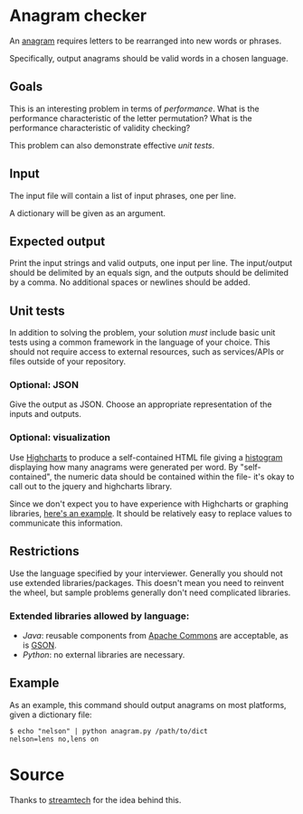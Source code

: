 Anagram checker
===============
An [anagram](https://en.wikipedia.org/wiki/Anagram) requires letters to be rearranged into new words or phrases.

Specifically, output anagrams should be valid words in a chosen language.

## Goals
This is an interesting problem in terms of *performance*. What is the performance characteristic of the letter permutation? What is the performance characteristic of validity checking?

This problem can also demonstrate effective *unit tests*.

## Input

The input file will contain a list of input phrases, one per line.

A dictionary will be given as an argument.

## Expected output

Print the input strings and valid outputs, one input per line. The input/output should be delimited by an equals sign, and the outputs should be delimited by a comma. No additional spaces or newlines should be added.

## Unit tests

In addition to solving the problem, your solution *must* include basic unit tests using a common framework in the language of your choice. This should not require access to external resources, such as services/APIs or files outside of your repository.

### Optional: JSON

Give the output as JSON. Choose an appropriate representation of the inputs and outputs.

### Optional: visualization

Use [Highcharts](http://www.highcharts.com/) to produce a self-contained HTML file giving a [histogram](http://en.wikipedia.org/wiki/Histogram) displaying how many anagrams were generated per word. By "self-contained", the numeric data should be contained within the file- it's okay to call out to the jquery and highcharts library.

Since we don't expect you to have experience with Highcharts or graphing libraries, [here's an example](visualization-example.html). It should be relatively easy to replace values to communicate this information.

## Restrictions

Use the language specified by your interviewer. Generally you should not use extended libraries/packages. This doesn't mean you need to reinvent the wheel, but sample problems generally don't need complicated libraries.

### Extended libraries allowed by language:

* *Java*: reusable components from [Apache Commons](http://commons.apache.org/components.html) are acceptable, as is [GSON](https://code.google.com/p/google-gson/).
* *Python*: no external libraries are necessary.


## Example

As an example, this command should output anagrams on most platforms, given a dictionary file:

    $ echo "nelson" | python anagram.py /path/to/dict
    nelson=lens no,lens on

# Source
Thanks to [streamtech](http://www.streamtech.nl/problemset/148.html) for the idea behind this.
